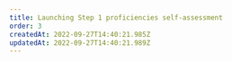 ```yaml
---
title: Launching Step 1 proficiencies self-assessment
order: 3
createdAt: 2022-09-27T14:40:21.985Z
updatedAt: 2022-09-27T14:40:21.989Z
---
```

